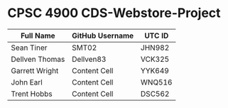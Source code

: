 # CPSC 4900 CDS-Webstore-Project

| Full Name  | GitHub Username |  UTC ID  |
| ------------- | ------------- | ------------- | 
| Sean Tiner  | SMT02  | JHN982 |
| Dellven Thomas  | Dellven83  | VCK325 |
| Garrett Wright  | Content Cell  | YYK649 |
| John Earl  | Content Cell  | WNQ516 |
| Trent Hobbs  | Content Cell  | DSC562 |
